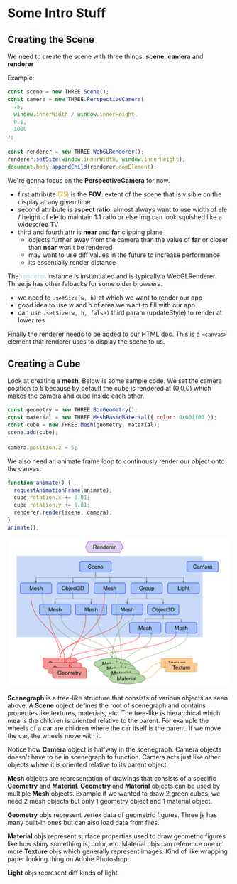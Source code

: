 # Some Intro Stuff

## Creating the Scene

We need to create the scene with three things: **scene**, **camera** and **renderer**

Example:

```js
const scene = new THREE.Scene();
const camera = new THREE.PerspectiveCamera(
  75,
  window.innerWidth / window.innerHeight,
  0.1,
  1000
);

const renderer = new THREE.WebGLRenderer();
renderer.setSize(window.innerWidth, window.innerHeight);
document.body.appendChild(renderer.domElement);
```

We're gonna focus on the **PerspectiveCamera** for now.

- first attribute <span style="color:orange">(75)</span> is the **FOV**: extent of the scene that is visible on the display at any given time
- second attribute is **aspect ratio**: almost always want to use width of ele / height of ele to maintain 1:1 ratio or else img can look squished like a widescree TV
- third and fourth attr is **near** and **far** clipping plane
  - objects further away from the camera than the value of **far** or closer than **near** won't be rendered
  - may want to use diff values in the future to increase performance
  - its essentially render distance

The <span style="color:lightblue">renderer</span> instance is instantiated and is typically a WebGLRenderer. Three.js has other falbacks for some older browsers.

- we need to `.setSize(w, h)` at which we want to render our app
- good idea to use w and h of area we want to fill with our app
- can use `.setSize(w, h, false)` third param (updateStyle) to render at lower res

Finally the renderer needs to be added to our HTML doc. This is a `<canvas>` element that renderer uses to display the scene to us.

## Creating a Cube

Look at creating a **mesh**. Below is some sample code. We set the camera position to 5 because by default the cube is rendered at (0,0,0) which makes the camera and cube inside each other.

```js
const geometry = new THREE.BoxGeometry();
const material = new THREE.MeshBasicMaterial({ color: 0x00ff00 });
const cube = new THREE.Mesh(geometry, material);
scene.add(cube);

camera.position.z = 5;
```

We also need an animate frame loop to continously render our object onto the canvas.

```js
function animate() {
  requestAnimationFrame(animate);
  cube.rotation.x += 0.01;
  cube.rotation.y += 0.01;
  renderer.render(scene, camera);
}
animate();
```

![graph-1](./graph-1.svg)

**Scenegraph** is a tree-like structure that consists of various objects as seen above. A **Scene** object defines the root of scenegraph and contains properties like textures, materials, etc. The tree-like is hierarchical which means the children is oriented relative to the parent. For example the wheels of a car are children where the car itself is the parent. If we move the car, the wheels move with it. 

Notice how **Camera** object is halfway in the scenegraph. Camera objects doesn't have to be in scenegraph to function. Camera acts just like other objects where it is oriented relative to its parent object. 

**Mesh** objects are representation of drawings that consists of a specific **Geometry** and **Material**. **Geometry** and **Material** objects can be used by multiple **Mesh** objects. Example if we wanted to draw 2 green cubes, we need 2 mesh objects but only 1 geometry object and 1 material object. 

**Geometry** objs represent vertex data of geometric figures. Three.js has many built-in ones but can also load data from files. 

**Material** objs represent surface properties used to draw geometric figures like how shiny something is, color, etc. Material objs can reference one or more **Texture** objs which generally represent images. Kind of like wrapping paper looking thing on Adobe Photoshop. 

**Light** objs represent diff kinds of light. 